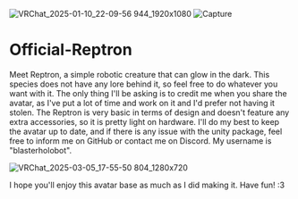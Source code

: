 ![VRChat_2025-01-10_22-09-56 944_1920x1080](https://github.com/user-attachments/assets/1af9d39a-55ab-4656-a44d-2d87c4c6cf8b)
![Capture](https://github.com/user-attachments/assets/bb9a5d39-b405-4933-ae82-488cfc46bd25)


# Official-Reptron
Meet Reptron, a simple robotic creature that can glow in the dark. This species does not have any lore behind it, so feel free to do whatever you want with it.
The only thing I'll be asking is to credit me when you share the avatar, as I've put a lot of time and work on it and I'd prefer not having it stolen. The Reptron
is very basic in terms of design and doesn't feature any extra accessories, so it is pretty light on hardware.
I'll do my best to keep the avatar up to date, and if there is any issue with the unity package, feel free to inform me on GitHub or contact me on Discord.
My username is "blasterholobot".

![VRChat_2025-03-05_17-55-50 804_1280x720](https://github.com/user-attachments/assets/df331019-ec9d-4843-969a-f785d014f61f)

I hope you'll enjoy this avatar base as much as I did making it. Have fun! :3
